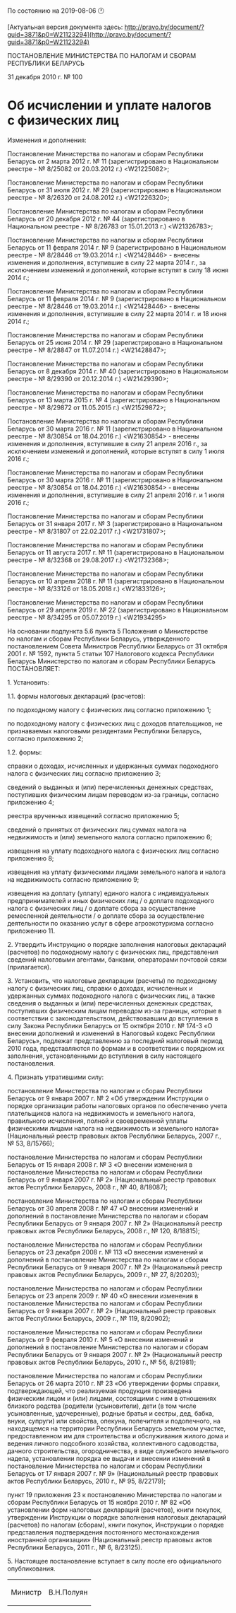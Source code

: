 По состоянию на 2019-08-06 &#x1F550;

[Актуальная версия документа здесь: http://pravo.by/document/?guid=3871&p0=W21123294](http://pravo.by/document/?guid=3871&p0=W21123294)

<p>ПОСТАНОВЛЕНИЕ МИНИСТЕРСТВА ПО НАЛОГАМ И СБОРАМ РЕСПУБЛИКИ БЕЛАРУСЬ</p>
<p>31 декабря 2010 г. № 100</p>
<h1>Об исчислении и уплате налогов с физических лиц</h1>
<p>Изменения и дополнения:</p>
<p>Постановление Министерства по налогам и сборам Республики Беларусь от 2 марта 2012 г. № 11 (зарегистрировано в Национальном реестре - № 8/25082 от 20.03.2012 г.) &lt;W21225082&gt;;</p>
<p>Постановление Министерства по налогам и сборам Республики Беларусь от 31 июля 2012 г. № 29 (зарегистрировано в Национальном реестре - № 8/26320 от 24.08.2012 г.) &lt;W21226320&gt;;</p>
<p>Постановление Министерства по налогам и сборам Республики Беларусь от 20 декабря 2012 г. № 44 (зарегистрировано в Национальном реестре - № 8/26783 от 15.01.2013 г.) &lt;W21326783&gt;;</p>
<p>Постановление Министерства по налогам и сборам Республики Беларусь от 11 февраля 2014 г. № 9 (зарегистрировано в Национальном реестре - № 8/28446 от 19.03.2014 г.) &lt;W21428446&gt; - внесены изменения и дополнения, вступившие в силу 22 марта 2014 г., за исключением изменений и дополнений, которые вступят в силу 18 июня 2014 г.;</p>
<p>Постановление Министерства по налогам и сборам Республики Беларусь от 11 февраля 2014 г. № 9 (зарегистрировано в Национальном реестре - № 8/28446 от 19.03.2014 г.) &lt;W21428446&gt; - внесены изменения и дополнения, вступившие в силу 22 марта 2014 г. и 18 июня 2014 г.;</p>
<p>Постановление Министерства по налогам и сборам Республики Беларусь от 25 июня 2014 г. № 29 (зарегистрировано в Национальном реестре - № 8/28847 от 11.07.2014 г.) &lt;W21428847&gt;;</p>
<p>Постановление Министерства по налогам и сборам Республики Беларусь от 8 декабря 2014 г. № 40 (зарегистрировано в Национальном реестре - № 8/29390 от 20.12.2014 г.) &lt;W21429390&gt;;</p>
<p>Постановление Министерства по налогам и сборам Республики Беларусь от 13 марта 2015 г. № 4 (зарегистрировано в Национальном реестре - № 8/29872 от 11.05.2015 г.) &lt;W21529872&gt;;</p>
<p>Постановление Министерства по налогам и сборам Республики Беларусь от 30 марта 2016 г. № 11 (зарегистрировано в Национальном реестре - № 8/30854 от 18.04.2016 г.) &lt;W21630854&gt; - внесены изменения и дополнения, вступившие в силу 21 апреля 2016 г., за исключением изменений и дополнений, которые вступят в силу 1 июля 2016 г.;</p>
<p>Постановление Министерства по налогам и сборам Республики Беларусь от 30 марта 2016 г. № 11 (зарегистрировано в Национальном реестре - № 8/30854 от 18.04.2016 г.) &lt;W21630854&gt; - внесены изменения и дополнения, вступившие в силу 21 апреля 2016 г. и 1 июля 2016 г.;</p>
<p>Постановление Министерства по налогам и сборам Республики Беларусь от 31 января 2017 г. № 3 (зарегистрировано в Национальном реестре - № 8/31807 от 22.02.2017 г.) &lt;W21731807&gt;;</p>
<p>Постановление Министерства по налогам и сборам Республики Беларусь от 11 августа 2017 г. № 11 (зарегистрировано в Национальном реестре - № 8/32368 от 29.08.2017 г.) &lt;W21732368&gt;;</p>
<p>Постановление Министерства по налогам и сборам Республики Беларусь от 10 апреля 2018 г. № 11 (зарегистрировано в Национальном реестре - № 8/33126 от 18.05.2018 г.) &lt;W21833126&gt;;</p>
<p>Постановление Министерства по налогам и сборам Республики Беларусь от 29 апреля 2019 г. № 22 (зарегистрировано в Национальном реестре - № 8/34295 от 05.07.2019 г.) &lt;W21934295&gt;</p>
<p></p>
<p>На основании подпункта 5.6 пункта 5 Положения о Министерстве по налогам и сборам Республики Беларусь, утвержденного постановлением Совета Министров Республики Беларусь от 31 октября 2001 г. № 1592, пункта 5 статьи 107 Налогового кодекса Республики Беларусь Министерство по налогам и сборам Республики Беларусь ПОСТАНОВЛЯЕТ:</p>
<p>1. Установить:</p>
<p>1.1. формы налоговых деклараций (расчетов):</p>
<p>по подоходному налогу с физических лиц согласно приложению 1;</p>
<p>по подоходному налогу с физических лиц с доходов плательщиков, не признаваемых налоговыми резидентами Республики Беларусь, согласно приложению 2;</p>
<p>1.2. формы:</p>
<p>справки о доходах, исчисленных и удержанных суммах подоходного налога с физических лиц согласно приложению 3;</p>
<p>сведений о выданных и (или) перечисленных денежных средствах, поступивших физическим лицам переводом из-за границы, согласно приложению 4;</p>
<p>реестра врученных извещений согласно приложению 5;</p>
<p>сведений о принятых от физических лиц суммах налога на недвижимость и (или) земельного налога согласно приложению 6;</p>
<p>извещения на уплату подоходного налога с физических лиц согласно приложению 8;</p>
<p>извещения на уплату физическими лицами земельного налога и налога на недвижимость согласно приложению 9;</p>
<p>извещения на доплату (уплату) единого налога с индивидуальных предпринимателей и иных физических лиц / о доплате подоходного налога с физических лиц / о доплате сбора за осуществление ремесленной деятельности / о доплате сбора за осуществление деятельности по оказанию услуг в сфере агроэкотуризма согласно приложению 11.</p>
<p>2. Утвердить Инструкцию о порядке заполнения налоговых деклараций (расчетов) по подоходному налогу с физических лиц, представления сведений налоговыми агентами, банками, операторами почтовой связи (прилагается).</p>
<p>3. Установить, что налоговые декларации (расчеты) по подоходному налогу с физических лиц, справки о доходах, исчисленных и удержанных суммах подоходного налога с физических лиц, а также сведения о выданных и (или) перечисленных денежных средствах, поступивших физическим лицам переводом из-за границы, которые в соответствии с законодательством, действовавшим до вступления в силу Закона Республики Беларусь от 15 октября 2010 г. № 174-З «О внесении дополнений и изменений в Налоговый кодекс Республики Беларусь», подлежат представлению за последний налоговый период 2010 года, представляются по формам и в соответствии с порядком их заполнения, установленными до вступления в силу настоящего постановления.</p>
<p>4. Признать утратившими силу:</p>
<p>постановление Министерства по налогам и сборам Республики Беларусь от 9 января 2007 г. № 2 «Об утверждении Инструкции о порядке организации работы налоговых органов по обеспечению учета плательщиков налога на недвижимость и земельного налога, правильного исчисления, полной и своевременной уплаты физическими лицами налога на недвижимость и земельного налога» (Национальный реестр правовых актов Республики Беларусь, 2007 г., № 53, 8/15766);</p>
<p>постановление Министерства по налогам и сборам Республики Беларусь от 15 января 2008 г. № 3 «О внесении изменения в постановление Министерства по налогам и сборам Республики Беларусь от 9 января 2007 г. № 2» (Национальный реестр правовых актов Республики Беларусь, 2008 г., № 40, 8/18087);</p>
<p>постановление Министерства по налогам и сборам Республики Беларусь от 30 апреля 2008 г. № 47 «О внесении изменений и дополнений в постановление Министерства по налогам и сборам Республики Беларусь от 9 января 2007 г. № 2» (Национальный реестр правовых актов Республики Беларусь, 2008 г., № 120, 8/18815);</p>
<p>постановление Министерства по налогам и сборам Республики Беларусь от 23 декабря 2008 г. № 113 «О внесении изменений и дополнений в постановление Министерства по налогам и сборам Республики Беларусь от 9 января 2007 г. № 2» (Национальный реестр правовых актов Республики Беларусь, 2009 г., № 27, 8/20203);</p>
<p>постановление Министерства по налогам и сборам Республики Беларусь от 23 апреля 2009 г. № 40 «О внесении изменения в постановление Министерства по налогам и сборам Республики Беларусь от 9 января 2007 г. № 2» (Национальный реестр правовых актов Республики Беларусь, 2009 г., № 119, 8/20902);</p>
<p>постановление Министерства по налогам и сборам Республики Беларусь от 9 февраля 2010 г. № 5 «О внесении изменений и дополнений в постановление Министерства по налогам и сборам Республики Беларусь от 9 января 2007 г. № 2» (Национальный реестр правовых актов Республики Беларусь, 2010 г., № 56, 8/21981);</p>
<p>постановление Министерства по налогам и сборам Республики Беларусь от 26 марта 2010 г. № 23 «Об утверждении формы справки, подтверждающей, что реализуемая продукция произведена физическим лицом и (или) лицами, состоящими с ним в отношениях близкого родства (родители (усыновители), дети (в том числе усыновленные, удочеренные), родные братья и сестры, дед, бабка, внуки, супруги) или свойства, опекуна, попечителя и подопечного, на находящемся на территории Республики Беларусь земельном участке, предоставленном им для строительства и обслуживания жилого дома и ведения личного подсобного хозяйства, коллективного садоводства, дачного строительства, огородничества, в виде служебного земельного надела, установлении порядка ее выдачи и внесении изменений в постановление Министерства по налогам и сборам Республики Беларусь от 17 января 2007 г. № 9» (Национальный реестр правовых актов Республики Беларусь, 2010 г., № 95, 8/22179);</p>
<p>пункт 19 приложения 23 к постановлению Министерства по налогам и сборам Республики Беларусь от 15 ноября 2010 г. № 82 «Об установлении форм налоговых деклараций (расчетов), книги покупок, утверждении Инструкции о порядке заполнения налоговых деклараций (расчетов) по налогам (сборам), книги покупок, Инструкции о порядке представления подтверждения постоянного местонахождения иностранной организации» (Национальный реестр правовых актов Республики Беларусь, 2011 г., № 6, 8/23125).</p>
<p>5. Настоящее постановление вступает в силу после его официального опубликования.</p>
<p></p>
<table><tr>
<td><p>Министр</p></td>
<td><p>В.Н.Полуян</p></td>
</tr></table>
<p></p>